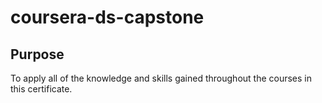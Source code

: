 # coursera-ds-capstone

## Purpose
To apply all of the knowledge and skills gained throughout the courses in this certificate.
